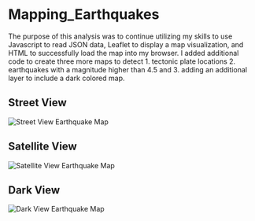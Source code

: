 # Mapping_Earthquakes

The purpose of this analysis was to continue utilizing my skills to use Javascript to read JSON data, Leaflet to display a map visualization, and HTML to successfully load the map into my browser. I added additional code to create three more maps to detect 1. tectonic plate locations 2. earthquakes with a magnitude higher than 4.5 and 3. adding an additional layer to include a dark colored map. 

## Street View

![Street View Earthquake Map](https://user-images.githubusercontent.com/84791455/145488081-17ce2f69-f50c-462c-b7ba-955820d25f35.PNG)

## Satellite View

![Satellite View Earthquake Map](https://user-images.githubusercontent.com/84791455/145488202-78f82d7f-6c56-45d0-b961-9341718b56a9.PNG)


## Dark View

![Dark View Earthquake Map](https://user-images.githubusercontent.com/84791455/145488231-8bee4121-292d-451d-9304-9a9f3862c578.PNG)

